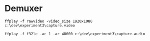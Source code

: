 # Demuxer

```shell
ffplay -f rawvideo -video_size 1920x1080 c:\dev\experiment3\capture.video
```

```shell
ffplay -f f32le -ac 1 -ar 48000 c:\dev\experiment3\capture.audio
```
